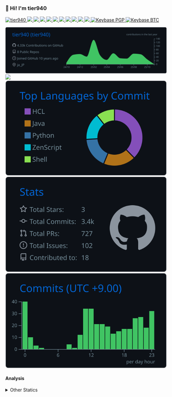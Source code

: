 ### 👋 Hi! I'm tier940

<p align="left"> 
  <a href="https://github.com/tier940/tier940/">
    <img src="https://komarev.com/ghpvc/?username=tier940" alt="tier940" />
  </a>
  <a href="http://twitter.com/tier940">
    <img height="20" src="https://img.shields.io/twitter/follow/tier940?label=Twitter&logo=twitter&style=flat" />
  </a>
  <a href="https://github.com/tier940">
    <img height="20" src="https://img.shields.io/github/followers/tier940?label=follow&logo=github&style=flat" />
  </a>
  <a href="https://www.reddit.com/user/tier940">
    <img height="20" src="https://img.shields.io/reddit/user-karma/combined/tier940?label=Reddit&logo=reddit&style=flat" />
  </a>
  <a href="https://stackoverflow.com/users/17317833/tier940">
    <img height="20" src="https://img.shields.io/stackexchange/stackoverflow/r/17317833?label=StackOverflow&logo=stack-overflow&style=flat" />
  </a>
  <a href="https://zenn.dev/tier940">
    <img height="20" src="https://zenn.badge.nikaera.com/s/tier940/likes" />
  </a>
  <a href="https://zenn.dev/tier940">
    <img height="20" src="https://zenn.badge.nikaera.com/s/tier940/followers" />
  </a>
  <a href="https://zenn.dev/tier940">
    <img height="20" src="https://zenn.badge.nikaera.com/s/tier940/articles" />
  </a>
  <a href="http://qiita.com/tier940">
    <img height="20" src="https://qiita-badge.apiapi.app/s/tier940/posts.svg" />
  </a>
  <a href="http://qiita.com/tier940">
    <img height="20" src="https://qiita-badge.apiapi.app/s/tier940/contributions.svg" />
  </a>
  <a href="https://github.com/tier940/tier940/">
    <img height="20" src="https://github.com/tier940/tier940/actions/workflows/main.yml/badge.svg" />
  </a>
  <a href="https://keybase.io/tier940">
    <img alt="Keybase PGP" src="https://img.shields.io/keybase/pgp/tier940">
  </a>
  <a href="https://keybase.io/tier940">
    <img alt="Keybase BTC" src="https://img.shields.io/keybase/btc/tier940">
  </a>
</p>

[![](https://raw.githubusercontent.com/tier940/tier940/main/profile-summary-card-output/github_dark/0-profile-details.svg)](https://github.com/vn7n24fzkq/github-profile-summary-cards)
[![](https://raw.githubusercontent.com/tier940/tier940/main/profile-summary-card-output/github_dark/1-repos-per-language.svg)](https://github.com/vn7n24fzkq/github-profile-summary-cards) [![](https://raw.githubusercontent.com/tier940/tier940/main/profile-summary-card-output/github_dark/2-most-commit-language.svg)](https://github.com/vn7n24fzkq/github-profile-summary-cards)
[![](https://raw.githubusercontent.com/tier940/tier940/main/profile-summary-card-output/github_dark/3-stats.svg)](https://github.com/vn7n24fzkq/github-profile-summary-cards) [![](https://raw.githubusercontent.com/tier940/tier940/main/profile-summary-card-output/github_dark/4-productive-time.svg)](https://github.com/vn7n24fzkq/github-profile-summary-cards)


#### Analysis
<!-- <img height="150" src="https://github.com/tier940/tier940/blob/master/images/stat.svg" alt="Alternative Text"/> -->

<details>
  <summary>Other Statics</summary>
  <!--START_SECTION:waka-->
![Code Time](http://img.shields.io/badge/Code%20Time-3%2C985%20hrs%202%20mins-blue)

**🐱 My GitHub Data** 

> 📦 31.9 kB Used in GitHub's Storage 
 > 
> 💼 Opted to Hire
 > 
> 📜 11 Public Repositories 
 > 
> 🔑 4 Private Repositories 
 > 
**I'm an Early 🐤** 

```text
🌞 Morning                83 commits          ███████░░░░░░░░░░░░░░░░░░   27.67 % 
🌆 Daytime                85 commits          ███████░░░░░░░░░░░░░░░░░░   28.33 % 
🌃 Evening                100 commits         ████████░░░░░░░░░░░░░░░░░   33.33 % 
🌙 Night                  32 commits          ███░░░░░░░░░░░░░░░░░░░░░░   10.67 % 
```
📅 **I'm Most Productive on Friday** 

```text
Monday                   17 commits          █░░░░░░░░░░░░░░░░░░░░░░░░   05.67 % 
Tuesday                  40 commits          ███░░░░░░░░░░░░░░░░░░░░░░   13.33 % 
Wednesday                40 commits          ███░░░░░░░░░░░░░░░░░░░░░░   13.33 % 
Thursday                 23 commits          ██░░░░░░░░░░░░░░░░░░░░░░░   07.67 % 
Friday                   71 commits          ██████░░░░░░░░░░░░░░░░░░░   23.67 % 
Saturday                 45 commits          ████░░░░░░░░░░░░░░░░░░░░░   15.00 % 
Sunday                   64 commits          █████░░░░░░░░░░░░░░░░░░░░   21.33 % 
```


📊 **This Week I Spent My Time On** 

```text
🕑︎ Time Zone: Asia/Tokyo

💬 Programming Languages: 
Other                    26 hrs 4 mins       ████████████████████░░░░░   80.68 % 
Java                     3 hrs 12 mins       ██░░░░░░░░░░░░░░░░░░░░░░░   09.93 % 
Markdown                 1 hr 14 mins        █░░░░░░░░░░░░░░░░░░░░░░░░   03.86 % 
Groovy                   29 mins             ░░░░░░░░░░░░░░░░░░░░░░░░░   01.52 % 
Java Properties          20 mins             ░░░░░░░░░░░░░░░░░░░░░░░░░   01.07 % 

🔥 Editors: 
Edge                     25 hrs 58 mins      ████████████████████░░░░░   80.38 % 
Intellijidea             4 hrs 15 mins       ███░░░░░░░░░░░░░░░░░░░░░░   13.18 % 
VS Code                  1 hr 59 mins        ██░░░░░░░░░░░░░░░░░░░░░░░   06.15 % 
Chrome                   5 mins              ░░░░░░░░░░░░░░░░░░░░░░░░░   00.29 % 

💻 Operating System: 
Linux                    32 hrs 13 mins      █████████████████████████   99.71 % 
Unknown OS               5 mins              ░░░░░░░░░░░░░░░░░░░░░░░░░   00.29 % 
```

**I Mostly Code in Java** 

```text
Java                     14 repos            ████████████░░░░░░░░░░░░░   50.00 % 
ZenScript                2 repos             ██░░░░░░░░░░░░░░░░░░░░░░░   07.14 % 
Python                   1 repo              █░░░░░░░░░░░░░░░░░░░░░░░░   03.57 % 
HTML                     1 repo              █░░░░░░░░░░░░░░░░░░░░░░░░   03.57 % 
Dockerfile               1 repo              █░░░░░░░░░░░░░░░░░░░░░░░░   03.57 % 
```



**Timeline**

![Lines of Code chart](https://raw.githubusercontent.com/tier940/tier940/main/assets/bar_graph.png)


 Last Updated on 15/06/2024 00:36:31 UTC
<!--END_SECTION:waka-->
</details>
